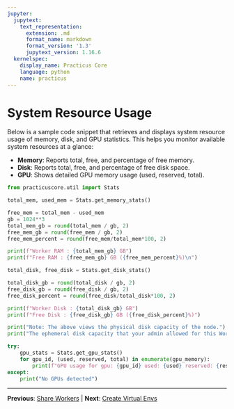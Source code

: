 ```yaml
---
jupyter:
  jupytext:
    text_representation:
      extension: .md
      format_name: markdown
      format_version: '1.3'
      jupytext_version: 1.16.6
  kernelspec:
    display_name: Practicus Core
    language: python
    name: practicus
---
```


# System Resource Usage

Below is a sample code snippet that retrieves and displays system resource usage of memory, disk, and GPU statistics. This helps you monitor available system resources at a glance:

- **Memory**: Reports total, free, and percentage of free memory.
- **Disk**: Reports total, free, and percentage of free disk space.
- **GPU**: Shows detailed GPU memory usage (used, reserved, total).

```python
from practicuscore.util import Stats

total_mem, used_mem = Stats.get_memory_stats()

free_mem = total_mem - used_mem
gb = 1024**3
total_mem_gb = round(total_mem / gb, 2)
free_mem_gb = round(free_mem / gb, 2)
free_mem_percent = round(free_mem/total_mem*100, 2)

print(f"Worker RAM : {total_mem_gb} GB")
print(f"Free RAM : {free_mem_gb} GB ({free_mem_percent}%)\n")

total_disk, free_disk = Stats.get_disk_stats()

total_disk_gb = round(total_disk / gb, 2)
free_disk_gb = round(free_disk / gb, 2)
free_disk_percent = round(free_disk/total_disk*100, 2)

print(f"Worker Disk : {total_disk_gb} GB")
print(f"Free Disk : {free_disk_gb} GB ({free_disk_percent}%)")

print("Note: The above views the physical disk capacity of the node.")
print("The ephemeral disk capacity that your admin allowed for this Worker can be lower.\n")

try:
    gpu_stats = Stats.get_gpu_stats()
    for gpu_id, (used, reserved, total) in enumerate(gpu_memory):
        print(f"GPU usage for gpu: {gpu_id} used: {used} reserved: {reserved} total: {total}")                        
except:
    print("No GPUs detected")
```


---

**Previous**: [Share Workers](share-workers.md) | **Next**: [Create Virtual Envs](create-virtual-envs.md)
